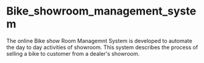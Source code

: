 # Bike_showroom_management_system
The online Bike show Room Managemnt System is developed to automate the day to day activities of showroom. This system describes the process of selling a bike to customer from a dealer's showroom.
